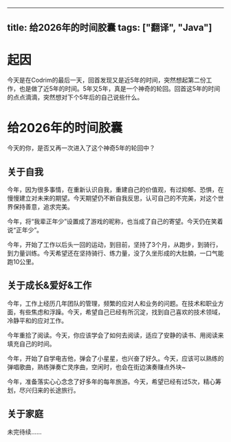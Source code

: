----
title: 给2026年的时间胶囊
tags: ["翻译", "Java"]
----

# 起因

今天是在Codrim的最后一天，回首发现又是近5年的时间，突然想起第二份工作，也是做了近5年的时间。5年又5年，真是一个神奇的轮回。回首这5年的时间的点点滴滴，突然想对下个5年后的自己说些什么。

# 给2026年的时间胶囊

今天的你，是否又再一次进入了这个神奇5年的轮回中？

## 关于自我

今年，因为很多事情，在重新认识自我，重建自己的价值观，有过抑郁、恐惧，在慢慢建立对未来的期望。今天期望仍不断自我反思，认可自己的不完美，对这个世界保持善意，追求完美。

今年，将“我辈正年少”设置成了游戏的昵称，也当成了自己的寄望。今天仍在笑着说“正年少”。

今年，开始了工作以后头一回的运动，到目前，坚持了3个月，从跑步，到骑行，到力量训练。今天希望还在坚持骑行、练力量，没了久坐形成的大肚腩，一口气能跑10公里。

## 关于成长&爱好&工作

今年，工作上经历几年团队的管理，频繁的应对人和业务的问题。在技术和职业方面，有些焦虑和浮躁。今天，希望自己已经有所沉淀，找到自己喜欢的技术领域，冷静平和的应对工作。

今年重拾了阅读。今天，你应该学会了如何去阅读，适应了安静的读书、用阅读来填充自己的时间。

今年，开始了自学电吉他，弹会了小星星，也兴奋了好久。今天，应该可以熟练的弹唱歌曲，熟练弹奏亡灵序曲，空闲时，也会在街边演奏赚点外块~

今年，准备落实心心念念了好多年的每年旅游。今天，希望已经有过5次，精心筹划，尽兴归来的长途旅行。

## 关于家庭

未完待续……